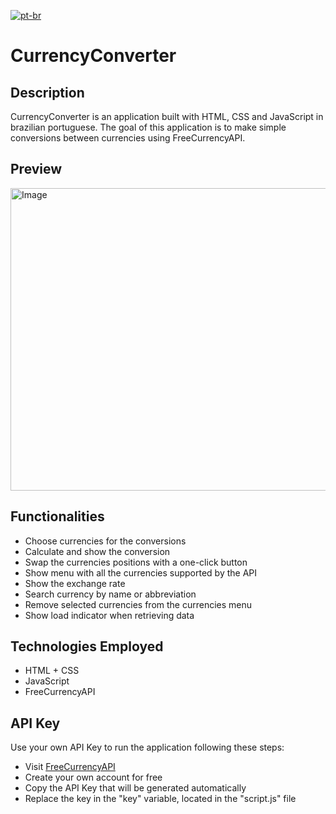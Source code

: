 [![pt-br](https://img.shields.io/badge/lang-pt--br-green.svg)](https://github.com/LimaFelipeGS/CurrencyConverter/blob/main/README.md)

# CurrencyConverter

## Description

CurrencyConverter is an application built with HTML, CSS and JavaScript in brazilian portuguese. The goal of this application is to make simple conversions between currencies using FreeCurrencyAPI.

## Preview
<img width="621" height="484" alt="Image" src="https://github.com/user-attachments/assets/f087aca7-5733-4aa3-b56a-a7861dfa8d7f" />

## Functionalities

- Choose currencies for the conversions
- Calculate and show the conversion
- Swap the currencies positions with a one-click button
- Show menu with all the currencies supported by the API
- Show the exchange rate
- Search currency by name or abbreviation
- Remove selected currencies from the currencies menu
- Show load indicator when retrieving data

## Technologies Employed

- HTML + CSS
- JavaScript
- FreeCurrencyAPI

## API Key

Use your own API Key to run the application following these steps:
- Visit [FreeCurrencyAPI](https://freecurrencyapi.com/)
- Create your own account for free
- Copy the API Key that will be generated automatically
- Replace the key in the "key" variable, located in the "script.js" file
